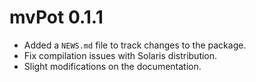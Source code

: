 # mvPot 0.1.1

* Added a `NEWS.md` file to track changes to the package.
* Fix compilation issues with Solaris distribution.
* Slight modifications on the documentation.




